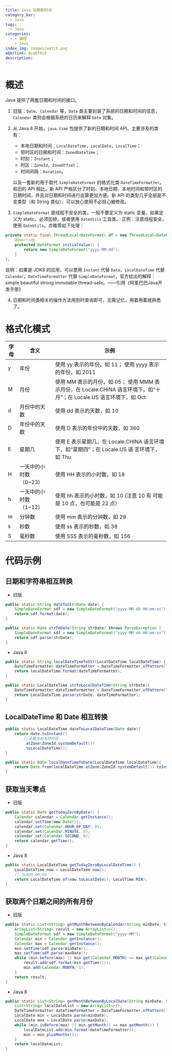 ```yaml
---
title: Java 日期和时间
category_bar:
  - Java
tags:
  - Java
categories:
  - - 编程
    - Java
index_img: images/watch.png
abbrlink: 8ce0f8c6
description:
---
```

# 概述

Java 提供了两套日期和时间的接口。

1. 旧版：`Date`、`Calendar` 等，`Date` 类主要封装了系统的日期和时间的信息，`Calendar` 类则会根据系统的日历来解释 `Date` 对象。

2. 从 Java 8 开始，`java.time` 包提供了新的日期和时间 API，主要涉及的类有：

    - 本地日期和时间：`LocalDateTime`，`LocalDate`，`LocalTime`；
    - 带时区的日期和时间：`ZonedDateTime`；
    - 时刻：`Instant`；
    - 时区：`ZoneId`，`ZoneOffset`；
    - 时间间隔：`Duration`。
    
   以及一套新的用于取代 `SimpleDateFormat` 的格式化类 `DateTimeFormatter`。和旧的 API 相比，新 API 严格区分了时刻、本地日期、本地时间和带时区的日期时间，并且对日期和时间进行运算更加方便。新 API 的类型几乎全部是不变类型（和 String 类似），可以放心使用不必担心被修改。

3. `SimpleDateFormat` 是线程不安全的类，一般不要定义为 static 变量，如果定义为 static，必须加锁，或者使用 `DateUtils` 工具类。 正例：注意线程安全，使用 `DateUtils`。亦推荐如下处理：
```java
private static final ThreadLocal<DateFormat> df = new ThreadLocal<DateFormat>() {
    @Override
    protected DateFormat initialValue() {
    	return new SimpleDateFormat("yyyy-MM-dd");
    }
};
```
说明：如果是 JDK8 的应用，可以使用 `Instant` 代替 `Date`，`LocalDateTime` 代替 `Calendar`，`DateTimeFormatter` 代替  `SimpleDateFormat`，官方给出的解释：simple beautiful strong immutable thread-safe。——引用《阿里巴巴Java开发手册》

4. 日期和时间类相关的操作方法用到时查询即可，无需记忆，用着用着就熟悉了。

# 格式化模式


| 字母 | 含义                  | 示例                                                         |
| ---- | --------------------- | ------------------------------------------------------------ |
| y    | 年份                  | 使用 yy 表示的年份，如 11； 使用 yyyy 表示的年份，如 2011    |
| M    | 月份                  | 使用 MM 表示的月份，如 05； 使用 MMM 表示月份，在 Locale.CHINA 语言环境下，如“十月”；在 Locale.US 语言环境下，如 Oct |
| d    | 月份中的天数          | 使用 dd 表示的天数，如 10                                    |
| D    | 年份中的天数          | 使用 D 表示的年份中的天数，如 360                            |
| E    | 星期几                | 使用 E 表示星期几，在 Locale.CHINA 语言环境下，如“星期四”；在 Locale.US 语 言环境下，如 Thu |
| H    | 一天中的小时数（0~23) | 使用 HH 表示的小时数，如 18                                  |
| h    | 一天中的小时数（1~12) | 使用 hh 表示的小时数，如 10 (注意 10 有 可能是 10 点，也可能是 22 点） |
| m    | 分钟数                | 使用 mm 表示的分钟数，如 29                                  |
| s    | 秒数                  | 使用 ss 表示的秒数，如 38                                    |
| S    | 毫秒数                | 使用 SSS 表示的毫秒数，如 156                                |

# 代码示例

## 日期和字符串相互转换

- 旧版

```java
public static String dateToStr(Date date) {
    SimpleDateFormat sdf = new SimpleDateFormat("yyyy-MM-dd HH:mm:ss");
    return sdf.format(date);
}
```
```java
public static Date strToDate(String strDate) throws ParseException {
    SimpleDateFormat sdf = new SimpleDateFormat("yyyy-MM-dd HH:mm:ss");
    return sdf.parse(strDate);
}
```

- Java 8

```java
public static String localDateTimeToStr(LocalDateTime localDateTime) {
    DateTimeFormatter dateTimeFormatter = DateTimeFormatter.ofPattern("yyyy-MM-dd HH:mm:ss");
    return localDateTime.format(dateTimeFormatter);
}
```
```java
public static LocalDateTime strToLocalDateTime(String strDate){
    DateTimeFormatter dateTimeFormatter = DateTimeFormatter.ofPattern("yyyy-MM-dd HH:mm:ss");
    return LocalDateTime.parse(strDate, dateTimeFormatter);
}
```


## LocalDateTime 和 Date 相互转换

```java
public static LocalDateTime dateToLocalDateTime(Date date){
    return date.toInstant()
        //设置当前系统时区
        .atZone(ZoneId.systemDefault())
        .toLocalDateTime();
}

public static Date localDateTimeToDate(LocalDateTime localDateTime){
    return Date.from(localDateTime.atZone(ZoneId.systemDefault()).toInstant());
}
```

## 获取当天零点

- 旧版

```java
public static Date getTodayZeroByDate() {
    Calendar calendar = Calendar.getInstance();
    calendar.setTime(new Date());
    calendar.set(Calendar.HOUR_OF_DAY, 0);
    calendar.set(Calendar.MINUTE, 0);
    calendar.set(Calendar.SECOND, 0);
    return calendar.getTime();
}
```

- Java 8

```java
public static LocalDateTime getTodayZeroByLocalDateTime() {
    LocalDateTime now = LocalDateTime.now();
    // 当天的 00:00
    return LocalDateTime.of(now.toLocalDate(), LocalTime.MIN);
}
```

## 获取两个日期之间的所有月份

- 旧版

```java
public static List<String> getMonthBetweenByCalendar(String minDate, String maxDate) throws ParseException {
    ArrayList<String> result = new ArrayList<>();
    SimpleDateFormat sdf = new SimpleDateFormat("yyyy-MM");
    Calendar min = Calendar.getInstance();
    Calendar max = Calendar.getInstance();
    min.setTime(sdf.parse(minDate));
    max.setTime(sdf.parse(maxDate));
    while (min.before(max) || min.get(Calendar.MONTH) == max.get(Calendar.MONTH)) {
        result.add(sdf.format(min.getTime()));
        min.add(Calendar.MONTH, 1);
    }
    return result;
}
```

- Java 8

```java
public static List<String> getMonthBetweenByLocalDate(String minDate, String maxDate) {
    List<String> localDateList = new ArrayList<>();
    DateTimeFormatter dateTimeFormatter = DateTimeFormatter.ofPattern("yyyy-MM");
    LocalDate min = LocalDate.parse(minDate);
    LocalDate max = LocalDate.parse(maxDate);
    while (min.isBefore(max) || min.getMonth() == max.getMonth()) {
        localDateList.add(min.format(dateTimeFormatter));
        min = min.plusMonths(1);
    }
    return localDateList;
}
```

